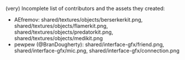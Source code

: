 (very) Incomplete list of contributors and the assets they created:

- AEfremov: shared/textures/objects/berserkerkit.png, shared/textures/objects/flamerkit.png, shared/textures/objects/predatorkit.png, shared/textures/objects/medikit.png
- pewpew (@BranDougherty): shared/interface-gfx/friend.png, shared/interface-gfx/mic.png, shared/interface-gfx/connection.png
